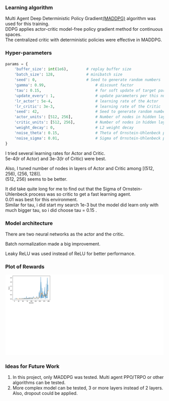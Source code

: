 ### Learning algorithm
Multi Agent Deep Deterministic Policy Gradient[(MADDPG)](https://arxiv.org/abs/1706.02275) algorithm was used for this training.<br>
DDPG applies actor-critic model-free policy gradient method for continuous spaces.<br>
The centralized critic with deterministic policies were effective in MADDPG.

### Hyper-parameters
```python
params = {
    'buffer_size': int(1e6),        # replay buffer size
    'batch_size': 128,              # minibatch size
    'seed': 0,                      # Seed to generate random numbers
    'gamma': 0.99,                      # discount factor
    'tau': 0.15,                        # for soft update of target parameters
    'update_every': 1,                  # update parameters per this number
    'lr_actor': 5e-4,                   # learning rate of the Actor
    'lr_critic': 3e-3,                  # learning rate of the Critic
    'seed': 42,                         # Seed to generate random numbers
    'actor_units': [512, 256],          # Number of nodes in hidden layers of the Actor
    'critic_units': [512, 256],         # Number of nodes in hidden layers of the Critic
    'weight_decay': 0,                  # L2 weight decay
    'noise_theta': 0.15,                # Theta of Ornstein-Uhlenbeck process
    'noise_sigma': 0.01,                # Sigma of Ornstein-Uhlenbeck process
}
```

I tried several learning rates for Actor and Critic.<br>
5e-4(lr of Actor) and 3e-3(lr of Critic) were best.<br>

Also, I tuned number of nodes in layers of Actor and Critic among [(512, 256), (256, 128)].<br>
(512, 256) seems to be better.<br>

It did take quite long for me to find out that the Sigma of Ornstein-Uhlenbeck process was so critic to get a fast learning agent.<br>
0.01 was best for this environment.<br>
Similar for tau, i did start my search 1e-3 but the model did learn only with much bigger tau, so  i did choose tau = 0.15 .

### Model architecture
There are two neural networks as the actor and the critic.

Batch normalization made a big improvement.

Leaky ReLU was used instead of ReLU for better performance.<br>

### Plot of Rewards
![Plot of rewards](results.png)

### Ideas for Future Work
1. In this project, only MADDPG was tested. Multi agent PPO/TRPO or other algorithms can be tested.
2. More complex model can be tested, 3 or more layers instead of 2 layers. Also, dropout could be applied.
